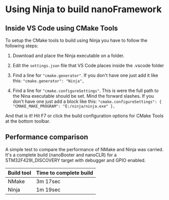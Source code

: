 # Using Ninja to build **nanoFramework**


## Inside VS Code using CMake Tools

To setup the CMake tools to build using Ninja you have to follow the following steps:

1. Download and place the Ninja executable on a folder.

2. Edit the `settings.json` file that VS Code places inside the .vscode folder

3. Find a line for `"cmake.generator"`. If you don't have one just add it like this: `"cmake.generator": "Ninja",` 

4. Find a line for `"cmake.configureSettings"`. This is were the full path to the Nina executable should be set. Mind the forward slashes. 
If you don't have one just add a block like this: `"cmake.configureSettings": { "CMAKE_MAKE_PROGRAM": "E:/ninja/ninja.exe" },`

And that is it! Hit F7 or click the build configuration options for CMake Tools at the bottom toolbar.


## Performance comparison

A simple test to compare the performance of NMake and Ninja was carried. It's a complete build (nanoBooter and nanoCLR) for a STM32F429I_DISCOVERY target with debugger and GPIO enabled.

| Build tool | Time to complete build |
| --- |  --- |
| NMake | 3m 17sec |
| Ninja | 1m 19sec |

